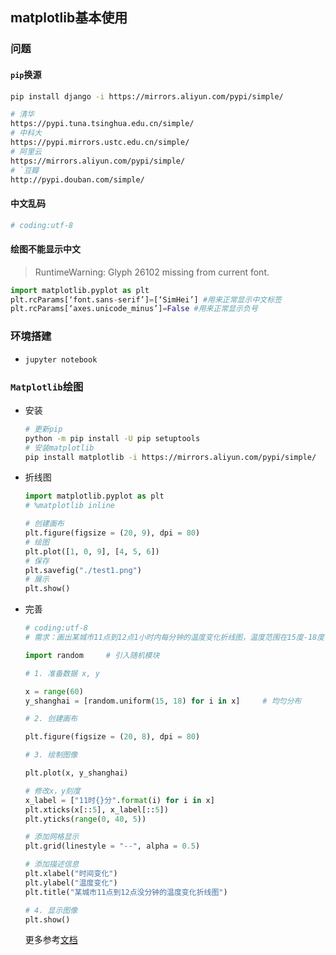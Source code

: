 ## matplotlib基本使用

### 问题

#### `pip`换源

```bash
pip install django -i https://mirrors.aliyun.com/pypi/simple/

# 清华
https://pypi.tuna.tsinghua.edu.cn/simple/
# 中科大
https://pypi.mirrors.ustc.edu.cn/simple/
# 阿里云
https://mirrors.aliyun.com/pypi/simple/
# `豆瓣
http://pypi.douban.com/simple/
```

#### 中文乱码

```python
# coding:utf-8
```

#### 绘图不能显示中文

> RuntimeWarning: Glyph 26102 missing from current font.

```python
import matplotlib.pyplot as plt
plt.rcParams[‘font.sans-serif’]=[‘SimHei’] #用来正常显示中文标签
plt.rcParams[‘axes.unicode_minus’]=False #用来正常显示负号
```



### 环境搭建

- `jupyter notebook`

### `Matplotlib`绘图

- 安装

  ```bash
  # 更新pip
  python -m pip install -U pip setuptools
  # 安装matplotlib
  pip install matplotlib -i https://mirrors.aliyun.com/pypi/simple/
  ```

- 折线图

  ```python
  import matplotlib.pyplot as plt
  # %matplotlib inline
  
  # 创建画布
  plt.figure(figsize = (20, 9), dpi = 80)
  # 绘图
  plt.plot([1, 0, 9], [4, 5, 6])
  # 保存
  plt.savefig("./test1.png")
  # 展示
  plt.show()
  ```

- 完善

  ```python
  # coding:utf-8
  # 需求：画出某城市11点到12点1小时内每分钟的温度变化折线图，温度范围在15度-18度
  
  import random     # 引入随机模块
  
  # 1. 准备数据 x, y
  
  x = range(60)
  y_shanghai = [random.uniform(15, 18) for i in x]     # 均匀分布
  
  # 2. 创建画布
  
  plt.figure(figsize = (20, 8), dpi = 80)
  
  # 3. 绘制图像
  
  plt.plot(x, y_shanghai)
  
  # 修改x，y刻度
  x_label = ["11时{}分".format(i) for i in x]
  plt.xticks(x[::5], x_label[::5])
  plt.yticks(range(0, 40, 5))
  
  # 添加网格显示
  plt.grid(linestyle = "--", alpha = 0.5)
  
  # 添加描述信息
  plt.xlabel("时间变化")
  plt.ylabel("温度变化")
  plt.title("某城市11点到12点没分钟的温度变化折线图")
  
  # 4. 显示图像
  plt.show()
  ```

  更多参考[文档](https://matplotlib.org/tutorials/index.html)







